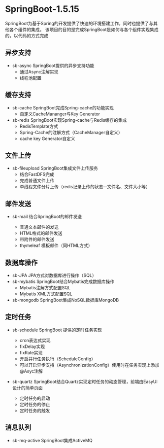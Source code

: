 # SpringBoot-1.5.15

SpringBoot为基于Spring的开发提供了快速的环境搭建工作，同时也提供了与其他各个组件的集成。
该项目的目的是完成SpringBoot是如何与各个组件实现集成的，以代码的方式完成

## 异步支持

- sb-async SpringBoot提供的异步支持功能
  - 通过Async注解实现
  - 线程池配置

## 缓存支持

- sb-cache SpringBoot完成Spring-cache的功能实现
  - 自定义CacheMananger与Key Generator
- sb-redis SpringBoot实现Spring-cache与Redis缓存的集成
  - RedisTemplate方式
  - Spring-Cache的注解方式（CacheManager自定义）
  - cache key Generator自定义
  
## 文件上传

- sb-fileupload SpringBoot集成文件上传服务
  - 结合FastDFS完成
  - 完成普通文件上传
  - 单线程文件分片上传（redis记录上传的状态--文件名、文件大小等）

## 邮件发送

- sb-mail 结合SpringBoot的邮件发送
  
  - 普通文本邮件的发送
  - HTML格式的邮件发送
  - 带附件的邮件发送
  - thymeleaf 模板邮件（同HTML方式）

## 数据库操作

- sb-JPA JPA方式对数据库进行操作（SQL）
- sb-mybatis SpringBoot结合Mybatis完成数据库操作
  - Mybatis注解方式配置SQL
  - Mybatis XML方式配置SQL
- sb-mongodb SpringBoot集成NoSQL数据库MongoDB

## 定时任务

- sb-schedule SpringBoot 提供的定时任务实现

  - cron表达式实现
  - fixDelay实现
  - fixRate实现
  - 开启并行任务执行（ScheduleConfig）
  - 可以开启异步支持（AsynchronizationConfig）使用时在任务实现上添加@Asyc注解
  
- sb-quartz SpringBoot结合Quartz实现定时任务的动态管理，前端由EasyUI设计的简单页面

  - 定时任务的启动
  - 定时任务的停止
  - 定时任务的触发

## 消息队列

- sb-mq-active SpringBoot集成ActiveMQ